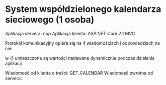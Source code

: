 #  System współdzielonego kalendarza sieciowego (1 osoba)

Aplikacja servera: cpp
Aplikacja klienta: ASP.NET Core 2.1 MVC

Protokół komunikacyjny opiera się na 4 wiadomościach i odpowiedziach na nie:

w {} umieszczone są wartości nadawane dynamicznie podczas działania aplikacji

Wiadomość od klienta o treści:
GET_CALENDAR
Wiadomość zwrotna od servera:
